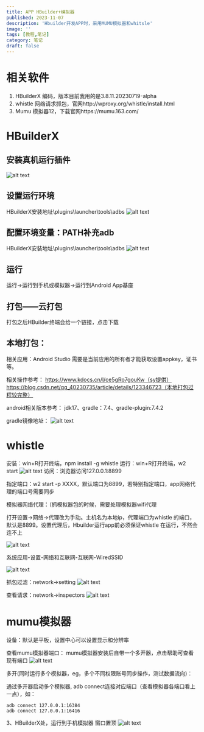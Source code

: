 ```yaml
---
title: APP HBuilder+模拟器
published: 2023-11-07
description: 'Hbuilder开发APP时，采用MUMU模拟器和whitsle'
image: ''
tags: [教程,笔记]
category: 笔记
draft: false 
---
```


# 相关软件
1. HBuilderX  编码，版本目前我用的是3.8.11.20230719-alpha
2. whistle 网络请求抓包，官网http://wproxy.org/whistle/install.html
3. Mumu 模拟器12，下载官网https://mumu.163.com/

# HBuilderX
## 安装真机运行插件
![alt text](image.png)

## 设置运行环境
HBuilderX安装地址\plugins\launcher\tools\adbs
![alt text](image-1.png)

## 配置环境变量：PATH补充adb
HBuilderX安装地址\plugins\launcher\tools\adbs
![alt text](image-2.png)

## 运行
运行->运行到手机或模拟器->运行到Android App基座


## 打包——云打包
打包之后HBuilder终端会给一个链接，点击下载

## 本地打包：
相关应用：Android Studio
需要是当前应用的所有者才能获取设置appkey，证书等。

相关操作参考：
https://www.kdocs.cn/l/ce5gRo7gouKw（sy提供）
https://blog.csdn.net/qq_40230735/article/details/123346723（本地打包过程较完整）

android相关版本参考：
jdk17、gradle：7.4、gradle-plugin:7.4.2

gradle镜像地址：
![alt text](image-3.png)
# whistle
安装：win+R打开终端，npm install -g whistle
运行：win+R打开终端，w2 start
![alt text](image-4.png)
访问：浏览器访问127.0.0.1:8899 

指定端口：w2 start -p XXXX，默认端口为8899，若特别指定端口，app网络代理的端口号需要同步

模拟器网络代理：（抓模拟器包的时候，需要处理模拟器wifi代理

打开设置->网络->代理改为手动。主机名为本地ip，代理端口为whistle 的端口，默认是8899。设置代理后，Hbuilder运行app前必须保证whistle 在运行，不然会连不上

![alt text](image-5.png)

系统应用-设置-网络和互联网-互联网-WiredSSID

![alt text](image-6.png)

抓包过滤：network->setting
![alt text](image-7.png)

查看请求：network->inspectors
![alt text](image-8.png)

# mumu模拟器
设备：默认是平板，设置中心可以设置显示和分辨率

查看mumu模拟器端口：
mumu模拟器安装后自带一个多开器，点击帮助可查看现有端口
![alt text](image-9.png)

多开(同时运行多个模拟器，eg，多个不同权限账号同步操作，测试数据流向)：

通过多开器启动多个模拟器, adb connect连接对应端口（查看模拟器各端口看上一点），如：
```shell
adb connect 127.0.0.1:16384
adb connect 127.0.0.1:16416
```
3、HBuilderX处，运行到手机模拟器
窗口置顶
![alt text](image-10.png)